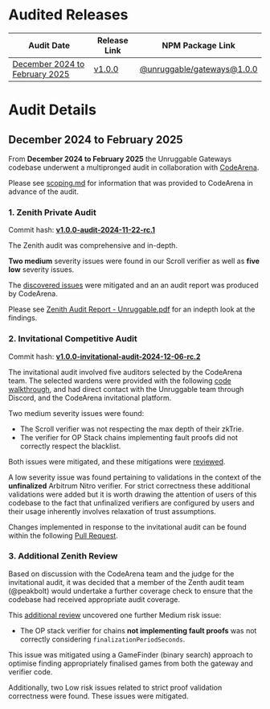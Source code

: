 # Audited Releases

| Audit Date | Release Link | NPM Package Link |
|------------|--------------|------------------|
| [December 2024 to February 2025](#december-2024-to-february-2025) | [v1.0.0](https://github.com/unruggable-labs/unruggable-gateways/releases/tag/v1.0.0) | [@unruggable/gateways@1.0.0](https://www.npmjs.com/package/@unruggable/gateways/v/1.0.0) |

# Audit Details

## December 2024 to February 2025

From **December 2024 to February 2025** the Unruggable Gateways codebase underwent a multipronged audit in collaboration with [CodeArena](https://code4rena.com/).

Please see [scoping.md](./supplementary/scoping.md) for information that was provided to CodeArena in advance of the audit.

### 1. Zenith Private Audit

Commit hash: [**v1.0.0-audit-2024-11-22-rc.1**](https://github.com/unruggable-labs/unruggable-gateways/releases/tag/v1.0.0-audit-2024-11-22-rc.1)

The Zenith audit was comprehensive and in-depth. 

**Two medium** severity issues were found in our Scroll verifier as well as **five low** severity issues.

The [discovered issues](https://github.com/zenith-security/2024-11-unruggable-zenith/issues) were mitigated and an an audit report was produced by CodeArena.

Please see [Zenith Audit Report - Unruggable.pdf](./supplementary/Zenith%20Audit%20Report%20-%20Unruggable.pdf) for an indepth look at the findings.

### 2. Invitational Competitive Audit

Commit hash: [**v1.0.0-invitational-audit-2024-12-06-rc.2**](https://github.com/unruggable-labs/unruggable-gateways/releases/tag/v1.0.0-invitational-audit-2024-12-06-rc.2)

The invitational audit involved five auditors selected by the CodeArena team. The selected wardens were provided with the following [code walkthrough](https://www.youtube.com/watch?v=x4DG2iumwck), and had direct contact with the Unruggable team through Discord, and the CodeArena invitational platform.

Two medium severity issues were found:

- The Scroll verifier was not respecting the max depth of their zkTrie.
- The verifier for OP Stack chains implementing fault proofs did not correctly respect the blacklist.

Both issues were mitigated, and these mitigations were [reviewed](https://gist.github.com/peakbolt/959c3b286f104ba2038fa082ad3d5388). 

A low severity issue was found pertaining to validations in the context of the **unfinalized** Arbitrum Nitro verifier. For strict correctness these additional validations were added but it is worth drawing the attention of users of this codebase to the fact that unfinalized verifiers are configured by users and their usage inherently involves relaxation of trust assumptions.

Changes implemented in response to the invitational audit can be found within the following [Pull Request](https://github.com/unruggable-labs/unruggable-gateways/pull/19).

### 3. Additional Zenith Review

Based on discussion with the CodeArena team and the judge for the invitational audit, it was decided that a member of the Zenth audit team (@peakbolt) would undertake a further coverage check to ensure that the codebase had received appropriate audit coverage.

This [additional review](https://gist.github.com/peakbolt/d09c5b3cd7e77d04af0d1a39755e715d) uncovered one further Medium risk issue:

- The OP stack verifier for chains **not implementing fault proofs** was not correctly considering `finalizationPeriodSeconds`.

This issue was mitigated using a GameFinder (binary search) approach to optimise finding appropriately finalised games from both the gateway and verifier code.

Additionally, two Low risk issues related to strict proof validation correctness were found. These issues were mitigated.